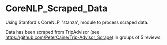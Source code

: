 # CoreNLP_Scraped_Data
Using Stanford's CoreNLP, 'stanza', module to process scraped data.

Data has been scraped from TripAdvisor (see https://github.com/PeterCaine/Trip-Advisor_Scrape) in groups of 5 reviews.

